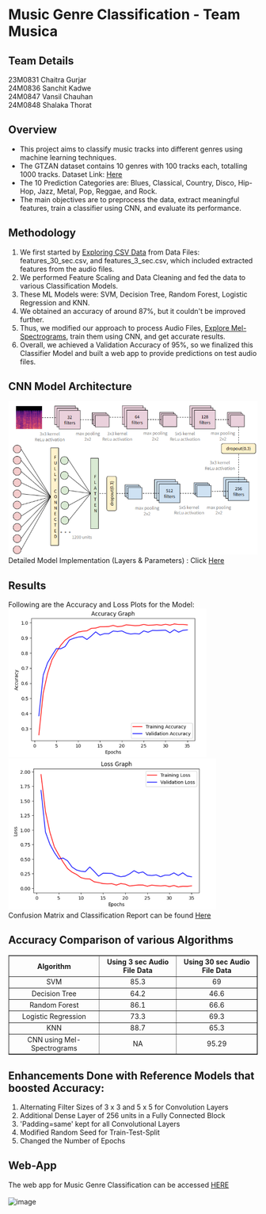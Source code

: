 # Music Genre Classification - Team Musica

## Team Details
23M0831 Chaitra Gurjar <br>
24M0836 Sanchit Kadwe<br>
24M0847 Vansil Chauhan <br>
24M0848 Shalaka Thorat

## Overview
<ul>
<li>This project aims to classify music tracks into different genres using machine learning techniques.</li>
<li>The GTZAN dataset contains 10 genres with 100 tracks each, totalling 1000 tracks.
Dataset Link: <a href="https://www.kaggle.com/datasets/andradaolteanu/gtzan-dataset-music-genre-classification">Here</a></li>
<li>The 10 Prediction Categories are: Blues, Classical, Country, Disco, Hip-Hop, Jazz, Metal, Pop, Reggae, and Rock.</li>
<li>The main objectives are to preprocess the data, extract meaningful features, train a classifier using CNN, and evaluate its performance.</li>
</ul>

## Methodology
1) We first started by <a href="https://github.com/sanchitkadwe/fml-project/tree/main/Exploring%20CSV%20Data">Exploring CSV Data</a> from Data Files: features_30_sec.csv, and features_3_sec.csv, which included extracted features from the audio files.
2) We performed Feature Scaling and Data Cleaning and fed the data to various Classification Models.
3) These ML Models were: SVM, Decision Tree, Random Forest, Logistic Regression and KNN.
4) We obtained an accuracy of around 87%, but it couldn't be improved further.
5) Thus, we modified our approach to process Audio Files, <a href="https://github.com/sanchitkadwe/fml-project/tree/main/Exploring%20Mel-Spectrograms">Explore Mel-Spectrograms</a>, train them using CNN, and get accurate results.
6) Overall, we achieved a Validation Accuracy of 95%, so we finalized this Classifier Model and built a web app to provide predictions on test audio files.


## CNN Model Architecture
<img width="550" alt="image" src="https://github.com/sanchitkadwe/fml-project/blob/main/CNN%20Model%20Architecture/Model%20Overview.png">
Detailed Model Implementation (Layers & Parameters) : Click <a href="https://github.com/sanchitkadwe/fml-project/blob/main/CNN%20Model%20Architecture/Model%20Layers.png">Here</a>

## Results
Following are the Accuracy and Loss Plots for the Model:<br>
<img width="400" alt="image" src="https://github.com/sanchitkadwe/fml-project/blob/main/Output%20Graphs/Accuracy%20Graph.png">
<img width="420" alt="image" src="https://github.com/sanchitkadwe/fml-project/blob/main/Output%20Graphs/Loss%20Graph.png"><br>
Confusion Matrix and Classification Report can be found <a href="https://github.com/sanchitkadwe/fml-project/tree/main/Output%20Graphs">Here</a>

## Accuracy Comparison of various Algorithms
<table border="1" style="border-collapse: collapse; text-align: center;">
    <tr>
        <th>Algorithm</th>
        <th>Using 3 sec Audio File Data</th>
        <th>Using 30 sec Audio File Data</th>
    </tr>
    <tr>
        <td>SVM</td>
        <td>85.3</td>
        <td>69</td>
    </tr>
    <tr>
        <td>Decision Tree</td>
        <td>64.2</td>
        <td>46.6</td>
    </tr>
    <tr>
        <td>Random Forest</td>
        <td>86.1</td>
        <td>66.6</td>
    </tr>
    <tr>
        <td>Logistic Regression</td>
        <td>73.3</td>
        <td>69.3</td>
    </tr>
    <tr>
        <td>KNN</td>
        <td>88.7</td>
        <td>65.3</td>
    </tr>
    <tr>
        <td>CNN using Mel-Spectrograms</td>
        <td>NA</td>
        <td>95.29</td>
    </tr>
</table>


## Enhancements Done with Reference Models that boosted Accuracy:
1) Alternating Filter Sizes of 3 x 3 and 5 x 5 for Convolution Layers
2) Additional Dense Layer of 256 units in a Fully Connected Block
3) 'Padding=same' kept for all Convolutional Layers
4) Modified Random Seed for Train-Test-Split
5) Changed the Number of Epochs

## Web-App
The web app for Music Genre Classification can be accessed <a href="https://cs725-genreclassifier.streamlit.app/">HERE</a><br><br>
<img width="872" alt="image" src="https://github.com/user-attachments/assets/34cfb690-6ace-4fad-803d-d4bdada7eee0">
